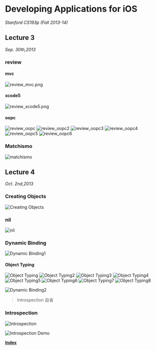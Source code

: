 <link href="http://github.com/yrgoldteeth/darkdowncss/raw/master/darkdown.css"rel="stylesheet"></link>

# Developing Applications for iOS #
*Stanford CS193p (Fall 2013-14)*

## Lecture 3 ##
*Sep. 30th,2013*
### review ###
#### mvc ####
![review_mvc.png](review_mvc.png)
#### xcode5 ####
![review_xcode5.png](review_xcode5.png)
#### oopc ####
![review_oopc](review_oopc.png)
![review_oopc2](review_oopc2.png)
![review_oopc3](review_oopc3.png)
![review_oopc4](review_oopc4.png)
![review_oopc5](review_oopc5.png)
![review_oopc6](review_oopc6.png)

### Matchismo ###
![matchismo](matchismo.png)

## Lecture 4 ##
*Oct. 2nd,2013*
 
### Creating Objects ###
![Creating Objects](creating_objects.png)
### nil ###
![nil](nil.png)

### Dynamic Binding ###
![Dynamic Binding1](dynamic_binding.png)

#### Object Typing ####
![Object Typing](object_typing.png)
![Object Typing2](object_typing2.png)
![Object Typing3](object_typing3.png)
![Object Typing4](object_typing4.png)
![Object Typing5](object_typing5.png)
![Object Typing6](object_typing6.png)
![Object Typing7](object_typing7.png)
![Object Typing8](object_typing8.png)

![Dynamic Binding2](dynamic_binding2.png)
> Introspection 自省

### Introspection ###
![Introspection](introspection.png)

![Introspection Demo](introspection_demo.png)

**[Index](readme.md)**